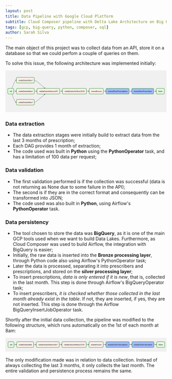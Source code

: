 ```yaml
---
layout: post
title: Data Pipeline with Google Cloud Platform
subtitle: Cloud Composer pipeline with Delta Lake Architecture on Big Query
tags: [gcp, big-query, python, composer, sql]
author: Sarah Silva
---
```


The main object of this project was to collect data from an API, store it on a database so that we could perfom a couple of queries on them.

To solve this issue, the following architecture was implemented initially: 

![Architecture](../img/arq.png)

### Data extraction

- The data extraction stages were initially build to extract data from the last 3 months of prescription;
- Each DAG provides 1 month of extraction;
- The code used was built in **Python** using the **PythonOperator** task, and has a limitation of 100 data per request;

### Data validation

- The first validation performed is if the collection was successful (data is not returning as None due to some failure in the API);
- The second is if they are in the correct format and consequently can be transformed into JSON;
- The code used was also built in **Python**, using Airflow's **PythonOperator** task.

### Data persistency

- The tool chosen to store the data was **BigQuery**, as it is one of the main GCP tools used when we want to build Data Lakes. Furthermore, as Cloud Composer was used to build Airflow, the integration with BigQuery is easier;
- Initially, the raw data is inserted into the **Bronze processing layer**, through Python code also using Airflow's PythonOperator task;
- Later the data is processed, separating it into prescribers and prescriptions, and stored on the **silver processing layer**;
- To insert prescriptions, *data is only entered if it is new*, that is, collected in the last month. This step is done through Airflow's BigQueryOperator task;
- To insert prescribers, *it is checked whether those collected in the last month already exist in the table*. If not, they are inserted, if yes, they are not inserted. This step is done through the Airflow BigQueryInsertJobOperator task.

Shortly after the initial data collection, the pipeline was modified to the following structure, which runs automatically on the 1st of each month at 8am:

![new-arq](../img/new-arq.png)

The only modification made was in relation to data collection. Instead of always collecting the last 3 months, it only collects the last month. The entire validation and persistence process remains the same.